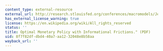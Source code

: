```yaml
---
content_type: external-resource
external_url: http://research.stlouisfed.org/conferences/macromodels/Jennifer_Lao.pdf
has_external_license_warning: true
license: https://en.wikipedia.org/wiki/All_rights_reserved
status: ''
title: Optimal Monetary Policy with Informational Frictions." (PDF)
uid: 8f7f82df-dbd4-40a7-aa12-32048e8b58aa
wayback_url: ''
---
```

